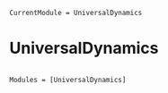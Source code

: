```@meta
CurrentModule = UniversalDynamics
```

# UniversalDynamics

```@index
```

```@autodocs
Modules = [UniversalDynamics]
```
